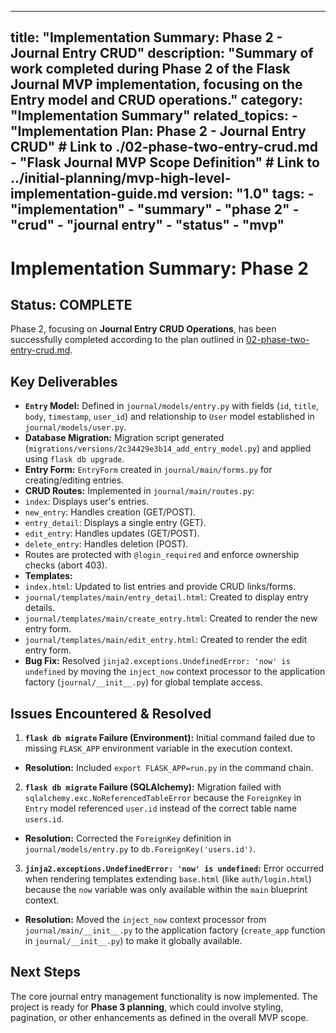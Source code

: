 ***

title: "Implementation Summary: Phase 2 - Journal Entry CRUD"
description: "Summary of work completed during Phase 2 of the Flask Journal MVP implementation, focusing on the Entry model and CRUD operations."
category: "Implementation Summary"
related\_topics:
\- "Implementation Plan: Phase 2 - Journal Entry CRUD" # Link to ./02-phase-two-entry-crud.md
\- "Flask Journal MVP Scope Definition" # Link to ../initial-planning/mvp-high-level-implementation-guide.md
version: "1.0"
tags:
\- "implementation"
\- "summary"
\- "phase 2"
\- "crud"
\- "journal entry"
\- "status"
\- "mvp"
--------

# Implementation Summary: Phase 2

## Status: COMPLETE

Phase 2, focusing on **Journal Entry CRUD Operations**, has been successfully completed according to the plan outlined in [02-phase-two-entry-crud.md](./02-phase-two-entry-crud.md).

## Key Deliverables

- **`Entry` Model:** Defined in `journal/models/entry.py` with fields (`id`, `title`, `body`, `timestamp`, `user_id`) and relationship to `User` model established in `journal/models/user.py`.
- **Database Migration:** Migration script generated (`migrations/versions/2c34429e3b14_add_entry_model.py`) and applied using `flask db upgrade`.
- **Entry Form:** `EntryForm` created in `journal/main/forms.py` for creating/editing entries.
- **CRUD Routes:** Implemented in `journal/main/routes.py`:
- `index`: Displays user's entries.
- `new_entry`: Handles creation (GET/POST).
- `entry_detail`: Displays a single entry (GET).
- `edit_entry`: Handles updates (GET/POST).
- `delete_entry`: Handles deletion (POST).
- Routes are protected with `@login_required` and enforce ownership checks (abort 403).
- **Templates:**
- `index.html`: Updated to list entries and provide CRUD links/forms.
- `journal/templates/main/entry_detail.html`: Created to display entry details.
- `journal/templates/main/create_entry.html`: Created to render the new entry form.
- `journal/templates/main/edit_entry.html`: Created to render the edit entry form.
- **Bug Fix:** Resolved `jinja2.exceptions.UndefinedError: 'now' is undefined` by moving the `inject_now` context processor to the application factory (`journal/__init__.py`) for global template access.

## Issues Encountered & Resolved

1. **`flask db migrate` Failure (Environment):** Initial command failed due to missing `FLASK_APP` environment variable in the execution context.

- **Resolution:** Included `export FLASK_APP=run.py` in the command chain.

2. **`flask db migrate` Failure (SQLAlchemy):** Migration failed with `sqlalchemy.exc.NoReferencedTableError` because the `ForeignKey` in `Entry` model referenced `user.id` instead of the correct table name `users.id`.

- **Resolution:** Corrected the `ForeignKey` definition in `journal/models/entry.py` to `db.ForeignKey('users.id')`.

3. **`jinja2.exceptions.UndefinedError: 'now' is undefined`:** Error occurred when rendering templates extending `base.html` (like `auth/login.html`) because the `now` variable was only available within the `main` blueprint context.

- **Resolution:** Moved the `inject_now` context processor from `journal/main/__init__.py` to the application factory (`create_app` function in `journal/__init__.py`) to make it globally available.

## Next Steps

The core journal entry management functionality is now implemented. The project is ready for **Phase 3 planning**, which could involve styling, pagination, or other enhancements as defined in the overall MVP scope.

